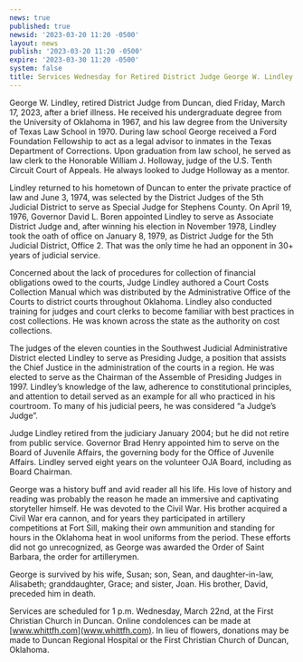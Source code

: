 ```yaml
---
news: true
published: true
newsid: '2023-03-20 11:20 -0500'
layout: news
publish: '2023-03-20 11:20 -0500'
expire: '2023-03-30 11:20 -0500'
system: false
title: Services Wednesday for Retired District Judge George W. Lindley
---
```

George W. Lindley, retired District Judge from Duncan, died Friday, March 17, 2023, after a brief illness.  He received his undergraduate degree from the University of Oklahoma in 1967, and his law degree from the University of Texas Law School in 1970.  During law school George received a Ford Foundation Fellowship to act as a legal advisor to inmates in the Texas Department of Corrections.  Upon graduation from law school, he served as law clerk to the Honorable William J. Holloway, judge of the U.S. Tenth Circuit Court of Appeals.  He always looked to Judge Holloway as a mentor.  

Lindley returned to his hometown of Duncan to enter the private practice of law and June 3, 1974, was selected by the District Judges of the 5th Judicial District to serve as Special Judge for Stephens County.  On April 19, 1976, Governor David L. Boren appointed Lindley to serve as Associate District Judge and, after winning his election in November 1978, Lindley took the oath of office on January 8, 1979, as District Judge for the 5th Judicial District, Office 2.  That was the only time he had an opponent in 30+ years of judicial service.  

Concerned about the lack of procedures for collection of financial obligations owed to the courts, Judge Lindley authored a Court Costs Collection Manual which was distributed by the Administrative Office of the Courts to district courts throughout Oklahoma.  Lindley also conducted training for judges and court clerks to become familiar with best practices in cost collections.  He was known across the state as the authority on cost collections.

The judges of the eleven counties in the Southwest Judicial Administrative District elected Lindley to serve as Presiding Judge, a position that assists the Chief Justice in the administration of the courts in a region. He was elected to serve as the Chairman of the Assemble of Presiding Judges in 1997.  Lindley’s knowledge of the law, adherence to constitutional principles, and attention to detail served as an example for all who practiced in his courtroom.  To many of his judicial peers, he was considered “a Judge’s Judge”.  

Judge Lindley retired from the judiciary January 2004; but he did not retire from public service.  Governor Brad Henry appointed him to serve on the Board of Juvenile Affairs, the governing body for the Office of Juvenile Affairs.  Lindley served eight years on the volunteer OJA Board, including as Board Chairman.  

George was a history buff and avid reader all his life. His love of history and reading was probably the reason he made an immersive and captivating storyteller himself. He was devoted to the Civil War. His brother acquired a Civil War era cannon, and for years they participated in artillery competitions at Fort Sill, making their own ammunition and standing for hours in the Oklahoma heat in wool uniforms from the period. These efforts did not go unrecognized, as George was awarded the Order of Saint Barbara, the order for artillerymen.

George is survived by his wife, Susan; son, Sean, and daughter-in-law, Alisabeth; granddaughter, Grace; and sister, Joan. His brother, David, preceded him in death.

Services are scheduled for 1 p.m. Wednesday, March 22nd, at the First Christian Church in Duncan. Online condolences can be made at [www.whittfh.com](www.whittfh.com). In lieu of flowers, donations may be made to Duncan Regional Hospital or the First Christian Church of Duncan, Oklahoma.




